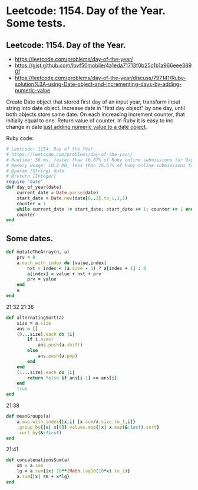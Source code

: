 # Leetcode: 1154. Day of the Year. Some tests.

## Leetcode: 1154. Day of the Year.

- https://leetcode.com/problems/day-of-the-year/
- https://gist.github.com/lbvf50mobile/4a1eda71713f0b25c1b1a966eee3890f
- https://leetcode.com/problems/day-of-the-year/discuss/797141/Ruby-solution%3A-using-Date-object-and-incrementing-days-by-adding-numeric-value.

Create Date object that stored first day of an input year, transform input string into date object. Increase date in "first day object" by one day, until both objects store same date. On each increasing increment counter, that initially equal to one. Return value of counter. In Ruby it is easy to inc change in date [just adding numeric value to a date object](https://ruby-doc.org/stdlib-2.7.1/libdoc/date/rdoc/Date.html#method-i-2B).

Ruby code:
```Ruby
# Leetcode: 1154. Day of the Year.
# https://leetcode.com/problems/day-of-the-year/
# Runtime: 56 ms, faster than 16.67% of Ruby online submissions for Day of the Year.
# Memory Usage: 10.2 MB, less than 16.67% of Ruby online submissions for Day of the Year.
# @param {String} date
# @return {Integer}
require 'date'
def day_of_year(date)
    current_date = Date.parse(date)
    start_date = Date.new(date[0..3].to_i,1,1)
    counter = 1
    while current_date != start_date; start_date += 1; counter += 1 end
    counter
end
```

## Some dates.

```Ruby
def mutateTheArray(n, a)
    prv = 0
    a.each_with_index do |value,index|
        nxt = index < (a.size - 1) ? a[index + 1] : 0
        a[index] = value + nxt + prv
        prv = value
    end
    a
end

```
21:32
21:36
```Ruby
def alternatingSort(a)
    size = a.size
    ans = []
    (0...size).each do |i|
        if i.even?
            ans.push(a.shift)
        else
            ans.push(a.pop)
        end
    end
    (1...size).each do |i|
        return false if ans[i-1] >= ans[i]
    end
    true
end

```

21:38
```Ruby
def meanGroups(a)
    a.map.with_index{|x,i| [x.sum/x.size.to_f,i]}
    .group_by{|x| x[0]}.values.map{|x| x.map(&:last).sort}
    .sort_by(&:first)
end

```
21:41
```Ruby
def concatenationsSum(a)
    sm = a.sum
    lg = a.sum{|x| 10**(Math.log10(10*x).to_i)}
    a.sum{|x| sm + x*lg}
end

```